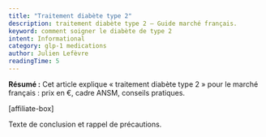 ```yaml
---
title: "Traitement diabète type 2"
description: traitement diabète type 2 — Guide marché français.
keyword: comment soigner le diabète de type 2
intent: Informational
category: glp-1 medications
author: Julien Lefèvre
readingTime: 5
---
```

**Résumé :** Cet article explique « traitement diabète type 2 » pour le marché français : prix en €, cadre ANSM, conseils pratiques.


[affiliate-box]

Texte de conclusion et rappel de précautions.


























































